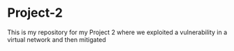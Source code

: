 # Project-2
This is my repository for my Project 2 where we exploited a vulnerability in a virtual network and then mitigated 
